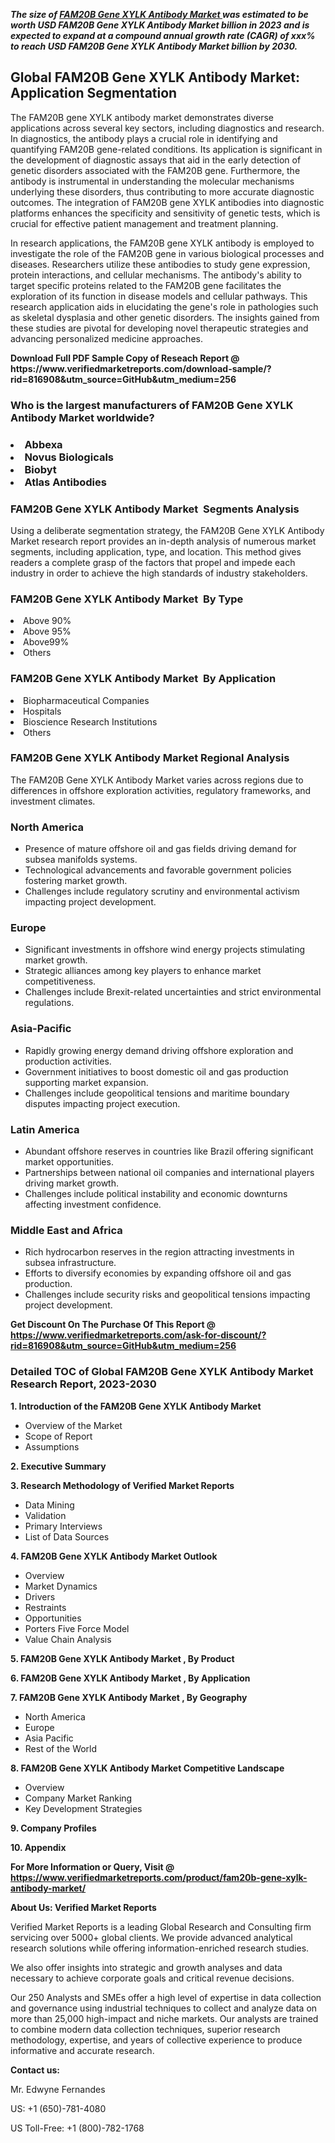 <p><em><strong>The size of <a href="https://www.verifiedmarketreports.com/download-sample/?rid=816908&utm_source=GitHub&utm_medium=256" target="_blank">FAM20B Gene XYLK Antibody Market </a> was estimated to be worth USD FAM20B Gene XYLK Antibody Market billion in 2023 and is expected to expand at a compound annual growth rate (CAGR) of xxx% to reach USD FAM20B Gene XYLK Antibody Market billion by 2030.</strong></em><br /><h2>Global FAM20B Gene XYLK Antibody Market: Application Segmentation</h2><p>The FAM20B gene XYLK antibody market demonstrates diverse applications across several key sectors, including diagnostics and research. In diagnostics, the antibody plays a crucial role in identifying and quantifying FAM20B gene-related conditions. Its application is significant in the development of diagnostic assays that aid in the early detection of genetic disorders associated with the FAM20B gene. Furthermore, the antibody is instrumental in understanding the molecular mechanisms underlying these disorders, thus contributing to more accurate diagnostic outcomes. The integration of FAM20B gene XYLK antibodies into diagnostic platforms enhances the specificity and sensitivity of genetic tests, which is crucial for effective patient management and treatment planning.</p><p>In research applications, the FAM20B gene XYLK antibody is employed to investigate the role of the FAM20B gene in various biological processes and diseases. Researchers utilize these antibodies to study gene expression, protein interactions, and cellular mechanisms. The antibody's ability to target specific proteins related to the FAM20B gene facilitates the exploration of its function in disease models and cellular pathways. This research application aids in elucidating the gene's role in pathologies such as skeletal dysplasia and other genetic disorders. The insights gained from these studies are pivotal for developing novel therapeutic strategies and advancing personalized medicine approaches.</p></p><p id="" class=""><strong>Download Full PDF Sample Copy of Reseach Report @ <a target="">https://www.verifiedmarketreports.com/download-sample/?rid=816908&utm_source=GitHub&utm_medium=256</a></strong></p><h3 id="" class="">Who is the largest manufacturers of&nbsp;FAM20B Gene XYLK Antibody Market worldwide?</h3><h3 class=""></Li><Li>Abbexa</Li><Li> Novus Biologicals</Li><Li> Biobyt</Li><Li> Atlas Antibodies</h3><h3 id="" class="">FAM20B Gene XYLK Antibody Market &nbsp;Segments Analysis</h3><p id="" class="">Using a deliberate segmentation strategy, the FAM20B Gene XYLK Antibody Market research report provides an in-depth analysis of numerous market segments, including application, type, and location. This method gives readers a complete grasp of the factors that propel and impede each industry in order to achieve the high standards of industry stakeholders.</p><h3 id="" class="">FAM20B Gene XYLK Antibody Market &nbsp;By Type</h3><p></Li><Li>Above 90%</Li><Li> Above 95%</Li><Li> Above99%</Li><Li> Others</p><h3 id="" class="">FAM20B Gene XYLK Antibody Market &nbsp;By Application</h3><p class=""></Li><Li>Biopharmaceutical Companies</Li><Li> Hospitals</Li><Li> Bioscience Research Institutions</Li><Li> Others</p><h3 id="" class="">FAM20B Gene XYLK Antibody Market Regional Analysis</h3><p id="" class="">The FAM20B Gene XYLK Antibody Market varies across regions due to differences in offshore exploration activities, regulatory frameworks, and investment climates.</p><h3 id="" class="">North America</h3><ul><li>Presence of mature offshore oil and gas fields driving demand for subsea manifolds systems.</li><li>Technological advancements and favorable government policies fostering market growth.</li><li>Challenges include regulatory scrutiny and environmental activism impacting project development.</li></ul><h3 id="" class="">Europe</h3><ul><li>Significant investments in offshore wind energy projects stimulating market growth.</li><li>Strategic alliances among key players to enhance market competitiveness.</li><li>Challenges include Brexit-related uncertainties and strict environmental regulations.</li></ul><h3 id="" class="">Asia-Pacific</h3><ul><li>Rapidly growing energy demand driving offshore exploration and production activities.</li><li>Government initiatives to boost domestic oil and gas production supporting market expansion.</li><li>Challenges include geopolitical tensions and maritime boundary disputes impacting project execution.</li></ul><h3 id="" class="">Latin America</h3><ul><li>Abundant offshore reserves in countries like Brazil offering significant market opportunities.</li><li>Partnerships between national oil companies and international players driving market growth.</li><li>Challenges include political instability and economic downturns affecting investment confidence.</li></ul><h3 id="" class="">Middle East and Africa</h3><ul><li>Rich hydrocarbon reserves in the region attracting investments in subsea infrastructure.</li><li>Efforts to diversify economies by expanding offshore oil and gas production.</li><li>Challenges include security risks and geopolitical tensions impacting project development.</li></ul><p id="" class=""><strong>Get Discount On The Purchase Of This Report @ <a href="https://www.verifiedmarketreports.com/ask-for-discount/?rid=816908&utm_source=GitHub&utm_medium=256" target="_blank">https://www.verifiedmarketreports.com/ask-for-discount/?rid=816908&utm_source=GitHub&utm_medium=256</a></strong></p><h3 id="" class="">Detailed TOC of Global FAM20B Gene XYLK Antibody Market Research Report, 2023-2030</h3><p id="" class=""><strong>1. Introduction of the FAM20B Gene XYLK Antibody Market </strong></p><ul><li>Overview of the Market</li><li>Scope of Report</li><li>Assumptions</li></ul><p id="" class=""><strong>2. Executive Summary</strong></p><p id="" class=""><strong>3. Research Methodology of Verified Market Reports</strong></p><ul><li>Data Mining</li><li>Validation</li><li>Primary Interviews</li><li>List of Data Sources</li></ul><p id="" class=""><strong>4. FAM20B Gene XYLK Antibody Market Outlook</strong></p><ul><li>Overview</li><li>Market Dynamics</li><li>Drivers</li><li>Restraints</li><li>Opportunities</li><li>Porters Five Force Model</li><li>Value Chain Analysis</li></ul><p id="" class=""><strong>5. FAM20B Gene XYLK Antibody Market , By Product</strong></p><p id="" class=""><strong>6. FAM20B Gene XYLK Antibody Market , By Application</strong></p><p id="" class=""><strong>7. FAM20B Gene XYLK Antibody Market , By Geography</strong></p><ul><li>North America</li><li>Europe</li><li>Asia Pacific</li><li>Rest of the World</li></ul><p id="" class=""><strong>8. FAM20B Gene XYLK Antibody Market Competitive Landscape</strong></p><ul><li>Overview</li><li>Company Market Ranking</li><li>Key Development Strategies</li></ul><p id="" class=""><strong>9. Company Profiles</strong></p><p id="" class=""><strong>10. Appendix</strong></p><p id="" class=""><strong>For More Information or Query, Visit @ <a href="https://www.verifiedmarketreports.com/product/fam20b-gene-xylk-antibody-market/" target="_blank">https://www.verifiedmarketreports.com/product/fam20b-gene-xylk-antibody-market/</a></strong></p><p id="" class=""><strong>About Us: Verified Market Reports</strong></p><p id="" class="">Verified Market Reports is a leading Global Research and Consulting firm servicing over 5000+ global clients. We provide advanced analytical research solutions while offering information-enriched research studies.</p><p id="" class="">We also offer insights into strategic and growth analyses and data necessary to achieve corporate goals and critical revenue decisions.</p><p id="" class="">Our 250 Analysts and SMEs offer a high level of expertise in data collection and governance using industrial techniques to collect and analyze data on more than 25,000 high-impact and niche markets. Our analysts are trained to combine modern data collection techniques, superior research methodology, expertise, and years of collective experience to produce informative and accurate research.</p><p id="" class=""><strong>Contact us:</strong></p><p id="" class="">Mr. Edwyne Fernandes</p><p id="" class="">US: +1 (650)-781-4080</p><p id="" class="">US Toll-Free: +1 (800)-782-1768</p>
